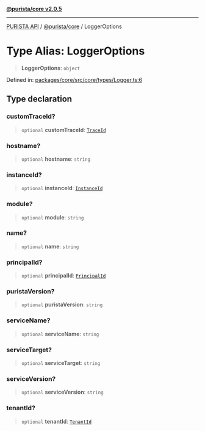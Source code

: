 [**@purista/core v2.0.5**](../README.md)

***

[PURISTA API](../../../packages.md) / [@purista/core](../README.md) / LoggerOptions

# Type Alias: LoggerOptions

> **LoggerOptions**: `object`

Defined in: [packages/core/src/core/types/Logger.ts:6](https://github.com/puristajs/purista/blob/master/packages/core/src/core/types/Logger.ts#L6)

## Type declaration

### customTraceId?

> `optional` **customTraceId**: [`TraceId`](TraceId.md)

### hostname?

> `optional` **hostname**: `string`

### instanceId?

> `optional` **instanceId**: [`InstanceId`](InstanceId.md)

### module?

> `optional` **module**: `string`

### name?

> `optional` **name**: `string`

### principalId?

> `optional` **principalId**: [`PrincipalId`](PrincipalId.md)

### puristaVersion?

> `optional` **puristaVersion**: `string`

### serviceName?

> `optional` **serviceName**: `string`

### serviceTarget?

> `optional` **serviceTarget**: `string`

### serviceVersion?

> `optional` **serviceVersion**: `string`

### tenantId?

> `optional` **tenantId**: [`TenantId`](TenantId.md)
